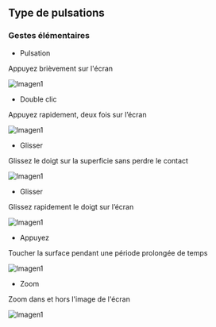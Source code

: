## Type de pulsations

### Gestes élémentaires

*	Pulsation

Appuyez brièvement sur l'écran

![Imagen1](http://static.energysistem.com/images/manuals/39530/535569b2b5b35.jpg)

*	Double clic

Appuyez rapidement, deux fois sur l’écran

![Imagen1](http://static.energysistem.com/images/manuals/39530/535569bdd9805.jpg)

*	Glisser

Glissez le doigt sur la superficie sans perdre le contact

![Imagen1](http://static.energysistem.com/images/manuals/39530/535569cfdb51d.jpg)

*	Glisser

Glissez rapidement le doigt sur l’écran

![Imagen1](http://static.energysistem.com/images/manuals/39530/53556aaed15c2.jpg)

*	Appuyez

Toucher la surface pendant une période prolongée de temps

![Imagen1](http://static.energysistem.com/images/manuals/39530/53556aedbd1e1.jpg)

*	Zoom

Zoom dans et hors l'image de l'écran

![Imagen1](http://static.energysistem.com/images/manuals/39530/53556afc48900.jpg)
